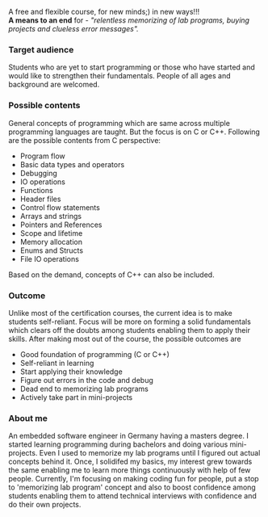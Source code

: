 A free and flexible course, for new minds;) in new ways!!!<br/>
**A means to an end** for - *"relentless memorizing of lab programs, buying projects and clueless error messages".*

### Target audience
Students who are yet to start programming or those who have started and would like to strengthen their fundamentals.
People of all ages and background are welcomed.

### Possible contents 
General concepts of programming which are same across multiple programming languages are taught. But the focus is on C or C++.
Following are the possible contents from C perspective:
- Program flow
- Basic data types and operators
- Debugging
- IO operations
- Functions
- Header files
- Control flow statements
- Arrays and strings
- Pointers and References
- Scope and lifetime
- Memory allocation
- Enums and Structs
- File IO operations

Based on the demand, concepts of C++ can also be included.

### Outcome
Unlike most of the certification courses, the current idea is to make students self-reliant. Focus will be more on forming a solid fundamentals which clears off the doubts among students enabling them to apply their skills. After making most out of the course, the possible outcomes are
- Good foundation of programming (C or C++)
- Self-reliant in learning
- Start applying their knowledge
- Figure out errors in the code and debug
- Dead end to memorizing lab programs
- Actively take part in mini-projects

### About me
An embedded software engineer in Germany having a masters degree. I started learning programming during bachelors and doing various mini-projects. Even I used to memorize my lab programs until I figured out actual concepts behind it. Once, I solidifed my basics, my interest grew towards the same enabling me to learn more things continuously with help of few people. Currently, I'm focusing on making coding fun for people, put a stop to 'memorizing lab program' concept and also to boost confidence among students enabling them to attend technical interviews with confidence and do their own projects.



